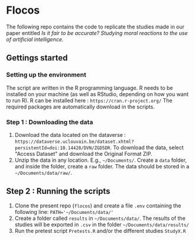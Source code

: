 # Flocos
The following repo contains the code to replicate the studies made in our paper entitled *Is it fair to be accurate? 
Studying moral reactions to the use of artificial intelligence.*

## Gettings started
### Setting up the environment
The script are written in the R programming language. 
R needs to be installed on your machine (as well as RStudio, depending on how you want to run R). 
R can be installed here : `https://cran.r-project.org/`
The required packages are automatically download in the scripts.

### Step 1 : Downloading the data
1. Download the data located on the dataverse : 
`https://dataverse.uclouvain.be/dataset.xhtml?persistentId=doi:10.14428/DVN/ZGD5DR`.
To download the data, select "Access Dataset" and download the Original Format ZIP. 
2. Unzip the data in any location. E.g., `~/Documents/`. 
Create a `data` folder, and inside the folder, create a `raw` folder.
The data should be stored in a `~/Documents/data/raw/`.

## Step 2 : Running the scripts
1. Clone the present repo (`flocos`) and create a file `.env` containing the following line:
`PATH='~/Documents/data/'`
2. Create a folder called `results` in `~/Documents/data/`. 
The results of the studies will be exported in `.csv` in the folder `~/Documents/data/results/`
3. Run the pretest script `Pretests.R` and/or the different studies `StudyX.R`
